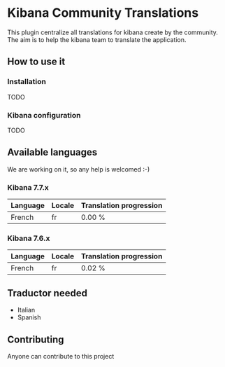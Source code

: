 # Kibana Community Translations

This plugin centralize all translations for kibana create by the community. The aim is to help the kibana team to translate the application.

## How to use it

### Installation

  TODO

### Kibana configuration

  TODO

## Available languages

We are working on it, so any help is welcomed :-)

### Kibana 7.7.x

Language | Locale | Translation progression
-------- | ------ | -----------------------
French | fr | 0.00 %

### Kibana 7.6.x

Language | Locale | Translation progression
-------- | ------ | -----------------------
French | fr | 0.02 %

## Traductor needed

- Italian
- Spanish

## Contributing

Anyone can contribute to this project
